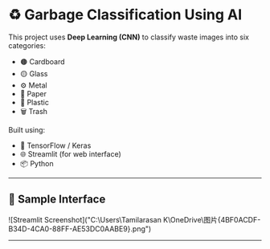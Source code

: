 # ♻️ Garbage Classification Using AI

This project uses **Deep Learning (CNN)** to classify waste images into six categories:

- 🟤 Cardboard  
- 🟡 Glass  
- ⚙️ Metal  
- 📄 Paper  
- 🧴 Plastic  
- 🗑️ Trash

Built using:
- 🧠 TensorFlow / Keras
- 🌐 Streamlit (for web interface)
- 📦 Python

---

## 📸 Sample Interface

![Streamlit Screenshot]("C:\Users\Tamilarasan K\OneDrive\图片\{4BF0ACDF-B34D-4CA0-88FF-AE53DC0AABE9}.png") 

---


